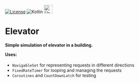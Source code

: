 [![License](https://img.shields.io/badge/License-Apache%20License%202.0-green?style=for-the-badge&logo=apache)](https://www.apache.org/licenses/LICENSE-2.0)
<img alt="Kotlin" src="https://img.shields.io/badge/kotlin-%230095D5.svg?&style=for-the-badge&logo=kotlin&logoColor=white"/>
<img alt="Uses Badges" src="https://forthebadge.com/images/badges/uses-badges.svg" height="28px"/>

# Elevator

<h4>Simple simulation of elevator in a building.

Uses: </h4>
* `NavigableSet` for representing requests in different directions
* `FixedRateTimer` for looping and managing the requests
* `Coroutines` and `CountDownLatch` for testing
